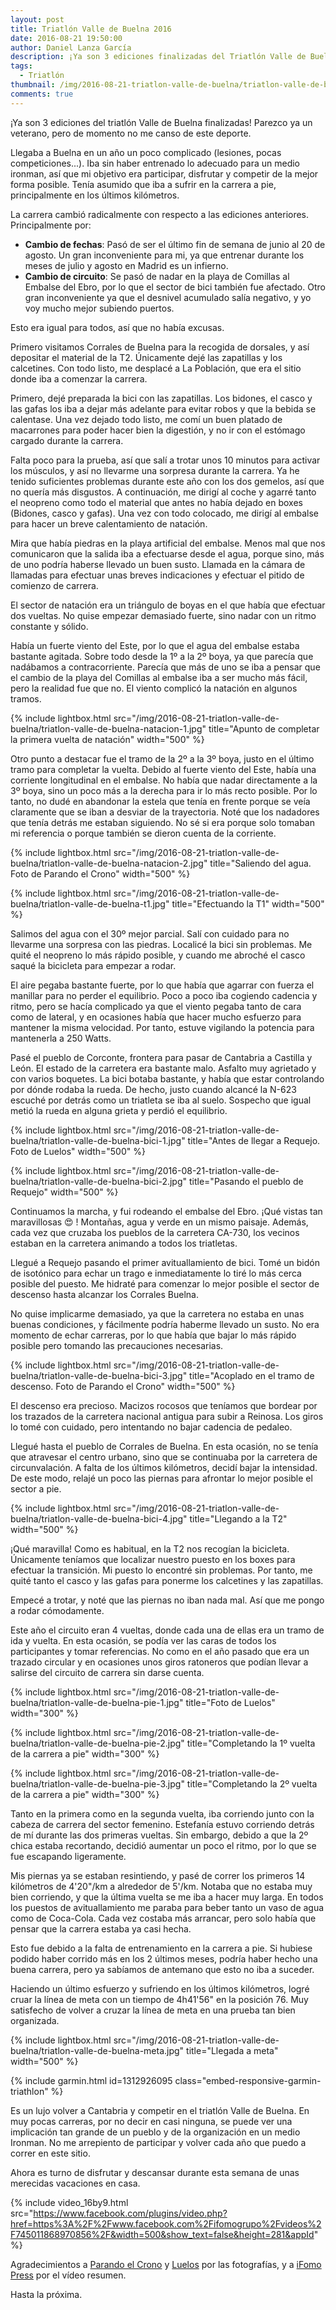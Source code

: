 ```yaml
---
layout: post
title: Triatlón Valle de Buelna 2016
date: 2016-08-21 19:50:00
author: Daniel Lanza García
description: ¡Ya son 3 ediciones finalizadas del Triatlón Valle de Buelna! Un año complicado con muy pocas carreras, además de una lesión reciente que apenas me ha permitido entrenar la carrera a pie.
tags:
  - Triatlón
thumbnail: /img/2016-08-21-triatlon-valle-de-buelna/triatlon-valle-de-buelna-bici-3.jpg
comments: true
---
```


¡Ya son 3 ediciones del triatlón Valle de Buelna finalizadas! Parezco ya un veterano, pero de momento no me canso de este deporte.

Llegaba a Buelna en un año un poco complicado (lesiones, pocas competiciones...). Iba sin haber entrenado lo adecuado para un medio ironman, así que mi objetivo era participar, disfrutar y competir de la mejor forma posible. Tenía asumido que iba a sufrir en la carrera a pie, principalmente en los últimos kilómetros.

La carrera cambió radicalmente con respecto a las ediciones anteriores. Principalmente por:

- **Cambio de fechas**: Pasó de ser el último fin de semana de junio al 20 de agosto. Un gran inconveniente para mi, ya que entrenar durante los meses de julio y agosto en Madrid es un infierno.
- **Cambio de circuito**: Se pasó de nadar en la playa de Comillas al Embalse del Ebro, por lo que el sector de bici también fue afectado. Otro gran inconveniente ya que el desnivel acumulado salía negativo, y yo voy mucho mejor subiendo puertos.

Esto era igual para todos, así que no había excusas.

Primero visitamos Corrales de Buelna para la recogida de dorsales, y así depositar el material de la T2. Únicamente dejé las zapatillas y los calcetines. Con todo listo, me desplacé a La Población, que era el sitio donde iba a comenzar la carrera.

Primero, dejé preparada la bici con las zapatillas. Los bidones, el casco y las gafas los iba a dejar más adelante para evitar robos y que la bebida se calentase. Una vez dejado todo listo, me comí un buen platado de macarrones para poder hacer bien la digestión, y no ir con el estómago cargado durante la carrera.

Falta poco para la prueba, así que salí a trotar unos 10 minutos para activar los músculos, y así no llevarme una sorpresa durante la carrera. Ya he tenido suficientes problemas durante este año con los dos gemelos, así que no quería más disgustos. A continuación, me dirigí al coche y agarré tanto el neopreno como todo el material que antes no había dejado en boxes (Bidones, casco y gafas). Una vez con todo colocado, me dirigí al embalse para hacer un breve calentamiento de natación.

Mira que había piedras en la playa artificial del embalse. Menos mal que nos comunicaron que la salida iba a efectuarse desde el agua, porque sino, más de uno podría haberse llevado un buen susto. Llamada en la cámara de llamadas para efectuar unas breves indicaciones y efectuar el pitido de comienzo de carrera.

El sector de natación era un triángulo de boyas en el que había que efectuar dos vueltas. No quise empezar demasiado fuerte, sino nadar con un ritmo constante y sólido.

Había un fuerte viento del Este, por lo que el agua del embalse estaba bastante agitada. Sobre todo desde la 1º a la 2º boya, ya que parecía que nadábamos a contracorriente. Parecía que más de uno se iba a pensar que el cambio de la playa del Comillas al embalse iba a ser mucho más fácil, pero la realidad fue que no. El viento complicó la natación en algunos tramos.

{% include lightbox.html src="/img/2016-08-21-triatlon-valle-de-buelna/triatlon-valle-de-buelna-natacion-1.jpg" title="Apunto de completar la primera vuelta de natación" width="500" %}

Otro punto a destacar fue el tramo de la 2º a la 3º boya, justo en el último tramo para completar la vuelta. Debido al fuerte viento del Este, había una corriente longitudinal en el embalse. No había que nadar directamente a la 3º boya, sino un poco más a la derecha para ir lo más recto posible. Por lo tanto, no dudé en abandonar la estela que tenía en frente porque se veía claramente que se iban a desviar de la trayectoria. Noté que los nadadores que tenía detrás me estaban siguiendo. No sé si era porque solo tomaban mi referencia o porque también se dieron cuenta de la corriente.

{% include lightbox.html src="/img/2016-08-21-triatlon-valle-de-buelna/triatlon-valle-de-buelna-natacion-2.jpg" title="Saliendo del agua. Foto de Parando el Crono" width="500" %}

{% include lightbox.html src="/img/2016-08-21-triatlon-valle-de-buelna/triatlon-valle-de-buelna-t1.jpg" title="Efectuando la T1" width="500" %}

Salimos del agua con el 30º mejor parcial. Salí con cuidado para no llevarme una sorpresa con las piedras. Localicé la bici sin problemas. Me quité el neopreno lo más rápido posible, y cuando me abroché el casco saqué la bicicleta para empezar a rodar.

El aire pegaba bastante fuerte, por lo que había que agarrar con fuerza el manillar para no perder el equilibrio. Poco a poco iba cogiendo cadencia y ritmo, pero se hacía complicado ya que el viento pegaba tanto de cara como de lateral, y en ocasiones había que hacer mucho esfuerzo para mantener la misma velocidad. Por tanto, estuve vigilando la potencia para mantenerla a 250 Watts.

Pasé el pueblo de Corconte, frontera para pasar de Cantabria a Castilla y León. El estado de la carretera era bastante malo. Asfalto muy agrietado y con varios boquetes. La bici botaba bastante, y había que estar controlando por dónde rodaba la rueda. De hecho, justo cuando alcancé la N-623 escuché por detrás como un triatleta se iba al suelo. Sospecho que igual metió la rueda en alguna grieta y perdió el equilibrio.

{% include lightbox.html src="/img/2016-08-21-triatlon-valle-de-buelna/triatlon-valle-de-buelna-bici-1.jpg" title="Antes de llegar a Requejo. Foto de Luelos" width="500" %}

{% include lightbox.html src="/img/2016-08-21-triatlon-valle-de-buelna/triatlon-valle-de-buelna-bici-2.jpg" title="Pasando el pueblo de Requejo" width="500" %}

Continuamos la marcha, y fui rodeando el embalse del Ebro. ¡Qué vistas tan maravillosas 😍 ! Montañas, agua y verde en un mismo paisaje. Además, cada vez que cruzaba los pueblos de la carretera CA-730, los vecinos estaban en la carretera animando a todos los triatletas.

Llegué a Requejo pasando el primer avituallamiento de bici. Tomé un bidón de isotónico para echar un trago e inmediatamente lo tiré lo más cerca posible del puesto. Me hidraté para comenzar lo mejor posible el sector de descenso hasta alcanzar los Corrales Buelna.

No quise implicarme demasiado, ya que la carretera no estaba en unas buenas condiciones, y fácilmente podría haberme llevado un susto. No era momento de echar carreras, por lo que había que bajar lo más rápido posible pero tomando las precauciones necesarias.

{% include lightbox.html src="/img/2016-08-21-triatlon-valle-de-buelna/triatlon-valle-de-buelna-bici-3.jpg" title="Acoplado en el tramo de descenso. Foto de Parando el Crono" width="500" %}

El descenso era precioso. Macizos rocosos que teníamos que bordear por los trazados de la carretera nacional antigua para subir a Reinosa. Los giros lo tomé con cuidado, pero intentando no bajar cadencia de pedaleo.

Llegué hasta el pueblo de Corrales de Buelna. En esta ocasión, no se tenía que atravesar el centro urbano, sino que se continuaba por la carretera de circunvalación. A falta de los últimos kilómetros, decidí bajar la intensidad. De este modo, relajé un poco las piernas para afrontar lo mejor posible el sector a pie.

{% include lightbox.html src="/img/2016-08-21-triatlon-valle-de-buelna/triatlon-valle-de-buelna-bici-4.jpg" title="Llegando a la T2" width="500" %}

¡Qué maravilla! Como es habitual, en la T2 nos recogían la bicicleta. Únicamente teníamos que localizar nuestro puesto en los boxes para efectuar la transición. Mi puesto lo encontré sin problemas. Por tanto, me quité tanto el casco y las gafas para ponerme los calcetines y las zapatillas.

Empecé a trotar, y noté que las piernas no iban nada mal. Así que me pongo a rodar cómodamente.

Este año el circuito eran 4 vueltas, donde cada una de ellas era un tramo de ida y vuelta. En esta ocasión, se podía ver las caras de todos los participantes y tomar referencias. No como en el año pasado que era un trazado circular y en ocasiones unos giros ratoneros que podían llevar a salirse del circuito de carrera sin darse cuenta.

{% include lightbox.html src="/img/2016-08-21-triatlon-valle-de-buelna/triatlon-valle-de-buelna-pie-1.jpg" title="Foto de Luelos" width="300" %}

{% include lightbox.html src="/img/2016-08-21-triatlon-valle-de-buelna/triatlon-valle-de-buelna-pie-2.jpg" title="Completando la 1º vuelta de la carrera a pie" width="300" %}

{% include lightbox.html src="/img/2016-08-21-triatlon-valle-de-buelna/triatlon-valle-de-buelna-pie-3.jpg" title="Completando la 2º vuelta de la carrera a pie" width="300" %}

Tanto en la primera como en la segunda vuelta, iba corriendo junto con la cabeza de carrera del sector femenino. Estefanía estuvo corriendo detrás de mí durante las dos primeras vueltas. Sin embargo, debido a que la 2º chica estaba recortando, decidió aumentar un poco el ritmo, por lo que se fue escapando ligeramente.

Mis piernas ya se estaban resintiendo, y pasé de correr los primeros 14 kilómetros de 4'20"/km a alrededor de 5'/km. Notaba que no estaba muy bien corriendo, y que la última vuelta se me iba a hacer muy larga. En todos los puestos de avituallamiento me paraba para beber tanto un vaso de agua como de Coca-Cola. Cada vez costaba más arrancar, pero solo había que pensar que la carrera estaba ya casi hecha.

Esto fue debido a la falta de entrenamiento en la carrera a pie. Si hubiese podido haber corrido más en los 2 últimos meses, podría haber hecho una buena carrera, pero ya sabíamos de antemano que esto no iba a suceder.

Haciendo un último esfuerzo y sufriendo en los últimos kilómetros, logré cruar la línea de meta con un tiempo de 4h41'56" en la posición 76. Muy satisfecho de volver a cruzar la línea de meta en una prueba tan bien organizada.

{% include lightbox.html src="/img/2016-08-21-triatlon-valle-de-buelna/triatlon-valle-de-buelna-meta.jpg" title="Llegada a meta" width="500" %}

{% include garmin.html id=1312926095 class="embed-responsive-garmin-triathlon" %}

Es un lujo volver a Cantabria y competir en el triatlón Valle de Buelna. En muy pocas carreras, por no decir en casi ninguna, se puede ver una implicación tan grande de un pueblo y de la organización en un medio Ironman. No me arrepiento de participar y volver cada año que puedo a correr en este sitio.

Ahora es turno de disfrutar y descansar durante esta semana de unas merecidas vacaciones en casa.

{% include video_16by9.html src="https://www.facebook.com/plugins/video.php?href=https%3A%2F%2Fwww.facebook.com%2Fifomogrupo%2Fvideos%2F745011868970856%2F&width=500&show_text=false&height=281&appId" %}

Agradecimientos a [Parando el Crono](https://www.facebook.com/profile.php?id=100009802807492&hc_ref=NEWSFEED) y [Luelos](https://www.facebook.com/luelosphoto/?pnref=story) por las fotografías, y a [iFomo Press](https://www.facebook.com/ifomogrupo/) por el vídeo resumen.

Hasta la próxima.
